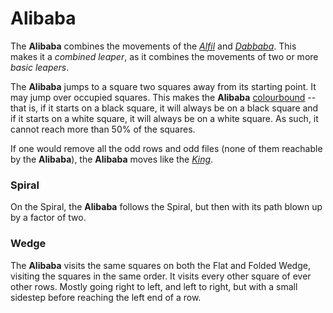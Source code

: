 # Alibaba

The **Alibaba** combines the movements of the [*Alfil*](alfil.html) and
[*Dabbaba*](dabbaba.html). This makes it a *combined leaper*, as it
combines the movements of two or more *basic leapers*.

The **Alibaba** jumps to a square two squares away from its starting
point. It may jump over occupied squares. 
This makes the **Alibaba**
[colourbound](#wiki:Glossary_of_chess#Colorbound) -- that is,
if it starts on a black square, it will always be on a black
square and if it starts on a white square, it will always be on
a white square. As such, it cannot reach more than 50% of the squares.

If one would remove all the odd rows and odd files (none of them 
reachable by the **Alibaba**), the **Alibaba** moves like the 
[*King*](king.html).

### Spiral

On the Spiral, the **Alibaba** follows the Spiral, but then with
its path blown up by a factor of two.

### Wedge

The **Alibaba** visits the same squares on both the Flat and Folded
Wedge, visiting the squares in the same order. It visits every other
square of ever other rows. Mostly going right to left, and left to
right, but with a small sidestep before reaching the left end of a row.
